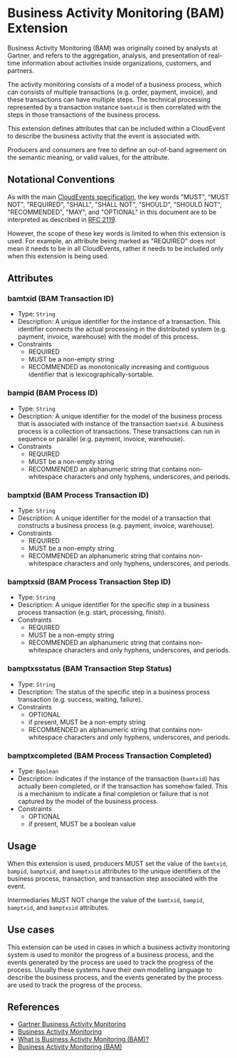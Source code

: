 # Business Activity Monitoring (BAM) Extension

Business Activity Monitoring (BAM) was originally coined by analysts at
Gartner, and refers to the aggregation, analysis, and presentation of
real-time information about activities inside organizations, customers,
and partners.

The activity monitoring consists of a model of a business process,
which can consists of multiple transactions (e.g. order, payment, invoice),
and these transactions can have multiple steps. The technical processing
represented by a transaction instance `bamtxid` is then correlated with
the steps in those transactions of the business process.

This extension defines attributes that can be included within a CloudEvent
to describe the business activity that the event is associated with.

Producers and consumers are free to define an out-of-band agreement on the
semantic meaning, or valid values, for the attribute.

## Notational Conventions

As with the main [CloudEvents specification](../spec.md), the key words "MUST",
"MUST NOT", "REQUIRED", "SHALL", "SHALL NOT", "SHOULD", "SHOULD NOT",
"RECOMMENDED", "MAY", and "OPTIONAL" in this document are to be interpreted as
described in [RFC 2119](https://tools.ietf.org/html/rfc2119).

However, the scope of these key words is limited to when this extension is
used. For example, an attribute being marked as "REQUIRED" does not mean
it needs to be in all CloudEvents, rather it needs to be included only when
this extension is being used.

## Attributes

### bamtxid (BAM Transaction ID)

- Type: `String`
- Description: A unique identifier for the instance of a transaction.
  This identifier connects the actual processing in the distributed
  system (e.g. payment, invoice, warehouse) with the model of this process.
- Constraints
  - REQUIRED
  - MUST be a non-empty string
  - RECOMMENDED as monotonically increasing and contiguous identifier
    that is lexicographically-sortable.

### bampid (BAM Process ID)

- Type: `String`
- Description: A unique identifier for the model of the business process
  that is associated with instance of the transaction `bamtxid`.
  A business process is a collection of transactions. These transactions
  can run in sequence or parallel (e.g. payment, invoice, warehouse).
- Constraints
  - REQUIRED
  - MUST be a non-empty string
  - RECOMMENDED an alphanumeric string that contains non-whitespace characters
    and only hyphens, underscores, and periods.

### bamptxid (BAM Process Transaction ID)

- Type: `String`
- Description: A unique identifier for the model of a transaction that
  constructs a business process (e.g. payment, invoice, warehouse).
- Constraints
  - REQUIRED
  - MUST be a non-empty string
  - RECOMMENDED an alphanumeric string that contains non-whitespace characters
    and only hyphens, underscores, and periods.

### bamptxsid (BAM Process Transaction Step ID)

- Type: `String`
- Description: A unique identifier for the specific step in a business process
  transaction (e.g. start, processing, finish).
- Constraints
  - REQUIRED
  - MUST be a non-empty string
  - RECOMMENDED an alphanumeric string that contains non-whitespace characters
    and only hyphens, underscores, and periods.

### bamptxsstatus (BAM Transaction Step Status)

- Type: `String`
- Description: The status of the specific step in a business process
  transaction (e.g. success, waiting, failure).
- Constraints
  - OPTIONAL
  - if present, MUST be a non-empty string
  - RECOMMENDED an alphanumeric string that contains non-whitespace characters
    and only hyphens, underscores, and periods.

### bamptxcompleted (BAM Process Transaction Completed)

- Type: `Boolean`
- Description: Indicates if the instance of the transaction (`bamtxid`) has
  actually been completed, or if the transaction has somehow failed.
  This is a mechanism to indicate a final completion or failure that is
  not captured by the model of the business process.
- Constraints
  - OPTIONAL
  - if present, MUST be a boolean value

## Usage

When this extension is used, producers MUST set the value of
the `bamtxid`, `bampid`, `bamptxid`, and `bamptxsid` attributes
to the unique identifiers of the business process, transaction,
and transaction step associated with the event.

Intermediaries MUST NOT change the value of the `bamtxid`,
`bampid`, `bamptxid`, and `bamptxsid` attributes.

## Use cases

This extension can be used in cases in which a business activity monitoring
system is used to monitor the progress of a business process, and the events
generated by the process are used to track the progress of the process.
Usually these systems have their own modelling language to describe the
business process, and the events generated by the process
are used to track the progress of the process.

## References

- [Gartner Business Activity Monitoring](https://www.gartner.com/en/information-technology/glossary/bam-business-activity-monitoring)
- [Business Activity Monitoring](https://en.wikipedia.org/wiki/Business_activity_monitoring)
- [What is Business Activity Monitoring (BAM)?](https://www.ibm.com/topics/business-activity-monitoring)
- [Business Activity Monitoring (BAM)](https://learn.microsoft.com/en-us/biztalk/core/business-activity-monitoring-bam)